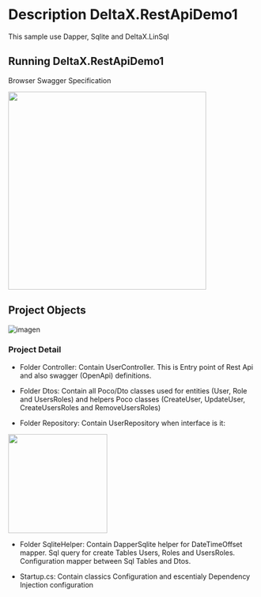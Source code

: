 
# Description DeltaX.RestApiDemo1

This sample use Dapper, Sqlite and DeltaX.LinSql

## Running DeltaX.RestApiDemo1

Browser Swagger Specification

<img src="https://user-images.githubusercontent.com/2318691/104244197-b66a6c00-5440-11eb-8de2-08d56a113362.png" width="400"/>

## Project Objects

![imagen](https://user-images.githubusercontent.com/2318691/104244833-faaa3c00-5441-11eb-853d-057814e3c2e9.png)

### Project Detail

- Folder Controller: Contain UserController. This is Entry point of Rest Api and also swagger (OpenApi) definitions.

- Folder Dtos: Contain all Poco/Dto classes used for entities (User, Role and UsersRoles) and helpers Poco classes (CreateUser, UpdateUser, CreateUsersRoles and RemoveUsersRoles)

- Folder Repository: Contain UserRepository when interface is it: 

<img src="https://user-images.githubusercontent.com/2318691/104245629-5cb77100-5443-11eb-84c4-f311e04b1d7d.png" height="200"/>

- Folder SqliteHelper: Contain DapperSqlite helper for DateTimeOffset mapper. Sql query for create Tables Users, Roles and UsersRoles. Configuration mapper between Sql Tables and Dtos.

- Startup.cs: Contain classics Configuration and escentialy Dependency Injection configuration 


